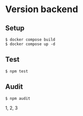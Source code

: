# Version backend

## Setup

```
$ docker compose build
$ docker compose up -d
```

## Test

```
$ npm test
```

## Audit

```
$ npm audit
```

1, 2, 3
